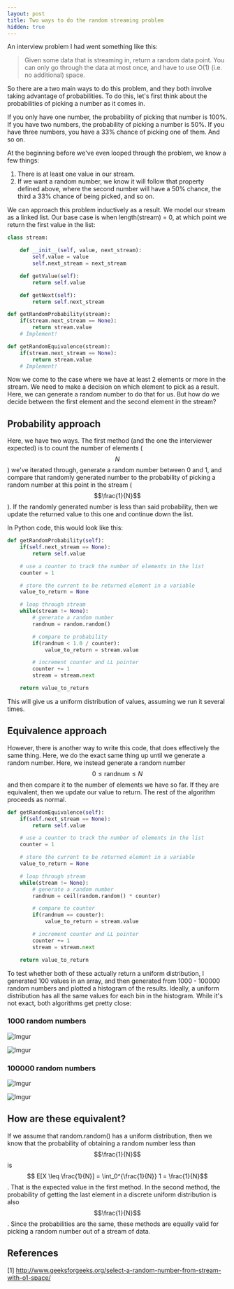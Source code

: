 ```yaml
---
layout: post
title: Two ways to do the random streaming problem
hidden: true
---
```


An interview problem I had went something like this:

> Given some data that is streaming in, return a random data point. You can only
go through the data at most once, and have to use O(1) (i.e. no additional) space.

So there are a two main ways to do this problem, and they both involve taking
advantage of probabilities. To do this, let's first think about the probabilities
of picking a number as it comes in.

If you only have one number, the probability of picking that number is 100%.
If you have two numbers, the probability of picking a number is 50%. If you have
three numbers, you have a 33% chance of picking one of them. And so on.

At the beginning before we've even looped through the problem, we know a few things:

1. There is at least one value in our stream.
2. If we want a random number, we know it will follow that property defined above,
where the second number will have a 50% chance, the third a 33% chance of being picked,
and so on.

We can approach this problem inductively as a result. We model our stream as
a linked list. Our base case is when length(stream)
= 0, at which point we return the first value in the list:

``` python
class stream:

    def __init__(self, value, next_stream):
        self.value = value
        self.next_stream = next_stream

    def getValue(self):
        return self.value

    def getNext(self):
        return self.next_stream

def getRandomProbability(stream):
    if(stream.next_stream == None):
        return stream.value
    # Implement!

def getRandomEquivalence(stream):
    if(stream.next_stream == None):
        return stream.value
    # Implement!
```

Now we come to the case where we have at least 2 elements or more in the stream.
We need to make a decision on which element to pick as a result. Here, we can generate
a random number to do that for us. But how do we decide between the first element and
the second element in the stream?

## Probability approach

Here, we have two ways. The first method (and the one the interviewer expected) is to
count the number of elements ($$N$$) we've iterated through, generate a random number between
0 and 1, and compare that randomly generated number to the probability of picking a
random number at this point in the stream ($$\frac{1}{N}$$). If the randomly generated number
is less than said probability, then we update the returned value to this one and continue down
the list.

In Python code, this would look like this:

``` python
def getRandomProbability(self):
    if(self.next_stream == None):
        return self.value

    # use a counter to track the number of elements in the list
    counter = 1

    # store the current to be returned element in a variable
    value_to_return = None

    # loop through stream
    while(stream != None):
        # generate a random number
        randnum = random.random()

        # compare to probability
        if(randnum < 1.0 / counter):
            value_to_return = stream.value

        # increment counter and LL pointer
        counter += 1
        stream = stream.next

    return value_to_return
```

This will give us a uniform distribution of values, assuming we run it several times.

## Equivalence approach

However, there is another way to write this code, that does effectively the same thing. Here,
we do the exact same thing up until we generate a random number. Here, we instead generate a
random number $$0 \leq \text{randnum} \leq N$$ and then compare it to the number of elements we
have so far. If they are equivalent, then we update our value to return. The rest of the algorithm
proceeds as normal.

``` python
def getRandomEquivalence(self):
    if(self.next_stream == None):
        return self.value

    # use a counter to track the number of elements in the list
    counter = 1

    # store the current to be returned element in a variable
    value_to_return = None

    # loop through stream
    while(stream != None):
        # generate a random number
        randnum = ceil(random.random() * counter)

        # compare to counter
        if(randnum == counter):
            value_to_return = stream.value

        # increment counter and LL pointer
        counter += 1
        stream = stream.next

    return value_to_return
```

To test whether both of these actually return a uniform distribution, I generated 100 values
in an array, and then generated from 1000 - 100000 random numbers and plotted a histogram of the
results. Ideally, a uniform distribution has all the same values for each bin in the histogram.
While it's not exact, both algorithms get pretty close:

### 1000 random numbers
![Imgur](http://i.imgur.com/NOsnRGQ.png)

![Imgur](http://i.imgur.com/6Rc0kII.png)

### 100000 random numbers

![Imgur](http://i.imgur.com/T1hzGd5.png)

![Imgur](http://i.imgur.com/gzh49ks.png)

## How are these equivalent?

If we assume that random.random() has a uniform distribution, then we know that the
probability of obtaining a random number less than $$\frac{1}{N}$$ is $$ E[X \leq \frac{1}{N}] =
\int_0^{\frac{1}{N}} 1 = \frac{1}{N}$$. That is the expected value in the first method. In the second
method, the probability of getting the last element in a discrete uniform distribution is also $$\frac{1}{N}$$. Since
the probabilities are the same, these methods are equally valid for picking a random number out of a stream of data.

## References

[1] http://www.geeksforgeeks.org/select-a-random-number-from-stream-with-o1-space/
